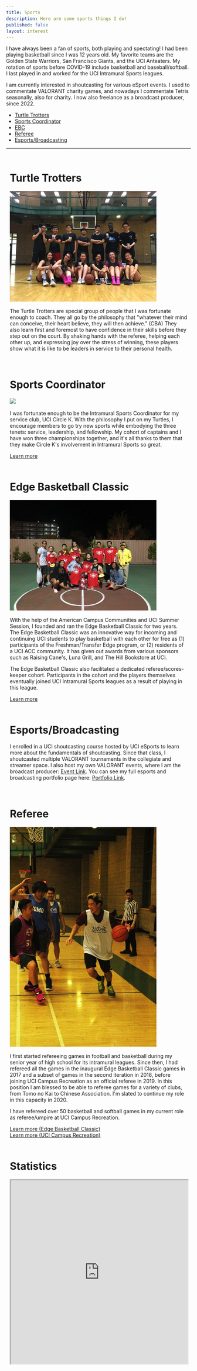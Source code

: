 ```yaml
---
title: Sports
description: Here are some sports things I do!
published: false
layout: interest
---
```


<div class="container">
    <div class="row">
        <div class="col-md-12">
            <p>I have always been a fan of sports, both playing and spectating! 
            I had been playing basketball since I was 12 years old.
            My favorite teams are the Golden State Warriors, San Francisco Giants, 
            and the UCI Anteaters.
            My rotation of sports before COVID-19 include basketball and baseball/softball.
            I last played in and worked for the UCI Intramural Sports leagues.</p>
            <p>I am currently interested in shoutcasting for various eSport events.
            I used to commentate VALORANT charity games, and nowadays I commentate Tetris
                seasonally, also for charity. I now also freelance as a broadcast producer, since 2022.</p>
        </div>
    </div>
</div>

<ul class="nav nav-pills">
    <li class="nav-item">
        <a class="nav-link active" data-toggle="tab" href="#sportTurtle">Turtle Trotters</a>
    </li>
    <li class="nav-item">
        <a class="nav-link" data-toggle="tab" href="#sportCoordinator">Sports Coordinator</a>
    </li>
    <li class="nav-item">
        <a class="nav-link" data-toggle="tab" href="#sportEBC">EBC</a>
    </li>
    <li class="nav-item">
        <a class="nav-link" data-toggle="tab" href="#sportRef">Referee</a>
    </li>
    <li class="nav-item">
        <a class="nav-link" data-toggle="tab" href="#sportCaster">Esports/Broadcasting</a>
    </li>
    <!-- <li class="nav-item">
        <a class="nav-link" data-toggle="tab" href="#sportStat">Game Statistics</a>
    </li> -->
</ul>
<hr />
<div class="tab-content">
    <div class="tab-pane active" id="sportTurtle">
        <div class="container" style="padding:10px">
            <div class="row">
                <div class="col-sm-12">
                    <h1 name="turtle" id="turtle">Turtle Trotters</h1>
                    <img src="/img/sportsIMTurtle.jpg" />
                    <p>The Turtle Trotters are special group of people that I was fortunate enough to coach.
                    They all go by the philosophy that "whatever their mind can conceive, their heart believe,
                    they will then achieve." (CBA) They also learn first and foremost to have confidence
                    in their skills before they step out on the court. By shaking hands with the referee,
                    helping each other up, and expressing joy over the stress of winning, these players
                    show what it is like to be leaders in service to their personal health.</p>
                </div>
            </div>
        </div>
    </div>
    <div class="tab-pane fade" id="sportCoordinator">
        <div class="container" style="padding:10px">
            <div class="row">
                <div class="col-sm-12">
                    <h1 name="turtle" id="turtle">Sports Coordinator</h1>
                    <img src="/img/sportsIMCapts.JPG" />
                    <p>I was fortunate enough to be the Intramural Sports Coordinator for my service club, 
                    UCI Circle K. With the philosophy I put on my Turtles, I encourage members to go try new sports
                    while embodying the three tenets: service, leadership, and fellowship. My cohort of captains
                    and I have won three championships together, and it's all thanks to them that they make
                    Circle K's involvement in Intramural Sports so great.</p>
                    <a href="http://www.ucicirclek.com/im/" target="_blank">Learn more</a>
                </div>
            </div>
        </div>
    </div>
    <div class="tab-pane fade" id="sportEBC">
        <div class="container" style="padding:10px">
            <div class="row">
                <div class="col-sm-12">
                    <h1 name="turtle" id="turtle">Edge Basketball Classic</h1>
                    <img src="/img/sportsEBC.jpg" />
                    <p>With the help of the American Campus Communities and UCI Summer Session, I founded
                    and ran the Edge Basketball Classic for two years. The Edge Basketball Classic was
                    an innovative way for incoming and continuing UCI students to play basketball with
                    each other for free as (1) participants of the Freshman/Transfer Edge program, or 
                    (2) residents of a UCI ACC community. It has given out awards from various sponsors
                    such as Raising Cane's, Luna Grill, and The Hill Bookstore at UCI.</p>
                    <p>The Edge Basketball Classic also facilitated a dedicated referee/scores-keeper cohort.
                    Participants in the cohort and the players themselves eventually joined UCI 
                    Intramural Sports leagues as a result of playing in this league.</p>
                    <a href="http://bit.ly/uciebc18" target="_blank">Learn more</a>
                </div>
            </div>
        </div>
    </div>
    <div class="tab-pane fade" id="sportCaster">
        <div class="container" style="padding:10px">
            <div class="row">
                <div class="col-sm-12">
                    <h1 name="turtle" id="turtle">Esports/Broadcasting</h1>
                    <p>
                    I enrolled in a UCI shoutcasting course hosted by UCI eSports to learn more about the fundamentals
                    of shoutcasting. Since that class, I shoutcasted multiple VALORANT tournaments in the collegiate and streamer space. I also host my own VALORANT events, where I am the broadcast producer: <a href="https://arttham.com/redirect/valoranttournament" target="_blank">Event Link</a>. You can see my full esports and broadcasting portfolio page here: <a href="https://arttham.com/redirect/esports" target="_blank">Portfolio Link</a>.
                    </p>
                    <!-- <iframe src="https://clips.twitch.tv/embed?clip=PlacidExpensiveQueleaWow-4IfEBnrxR6NLMwJS&parent=www.arttham.com" frameborder="0" allowfullscreen="true" scrolling="no" height="378" width="620"></iframe><br>
                    <iframe src="https://clips.twitch.tv/embed?clip=DependableInterestingCaterpillarDatSheffy-96ynNy0K670DdopS&parent=www.arttham.com" frameborder="0" allowfullscreen="true" scrolling="no" height="378" width="620"></iframe><br>
                    <iframe src="https://clips.twitch.tv/embed?clip=ArborealEnjoyableTardigradeUncleNox&parent=www.arttham.com" frameborder="0" allowfullscreen="true" scrolling="no" height="378" width="620"></iframe> -->
                </div>
            </div>
        </div>
    </div>
    <div class="tab-pane fade" id="sportRef">
        <div class="container" style="padding:10px">
            <div class="row">
                <div class="col-sm-12">
                    <h1 name="turtle" id="turtle">Referee</h1>
                    <img src="/img/sportsRef.jpg" />
                    <p>I first started refereeing games in football and basketball during my senior year of 
                    high school for its intramural leagues. Since then, I had refereed all the games in the inaugural Edge
                    Basketball Classic games in 2017 and a subset of games in the second iteration in 2018, 
                    before joining UCI Campus Recreation as an official referee in 2019. In this position I am blessed
                    to be able to referee games for a variety of clubs, from Tomo no Kai to Chinese Association.
                    I'm slated to continue my role in this capacity in 2020.</p>
                    <p>I have refereed over 50 basketball and softball games in my current role as referee/umpire 
                    at UCI Campus Recreation.</p>
                    <a href="http://bit.ly/uciebc18" target="_blank">Learn more (Edge Basketball Classic)</a><br />
                    <a href="https://www.campusrec.uci.edu/im/sports.asp" target="_blank">Learn more (UCI Campus Recreation)</a>
                </div>
            </div>
        </div>
    </div>
    <div class="tab-pane fade" id="sportStat">
        <div class="container" style="padding:10px">
            <div class="row">
                <div class="col-sm-12">
                    <h1 name="turtle" id="turtle">Statistics</h1>
                    <iframe src="https://docs.google.com/spreadsheets/d/e/2PACX-1vRFtjuNP9QMEjy1J9WBm-5Zt8hr1aX03X_KgEIsB-OmnpGyg8QmCY43mHzF_-UvCKAfzJrAd2a6ov2O/pubhtml?gid=0&amp;single=true&amp;widget=true&amp;headers=false" width="100%" height="500px"></iframe>
                    <p></p>
                </div>
            </div>
        </div>
    </div>
</div>